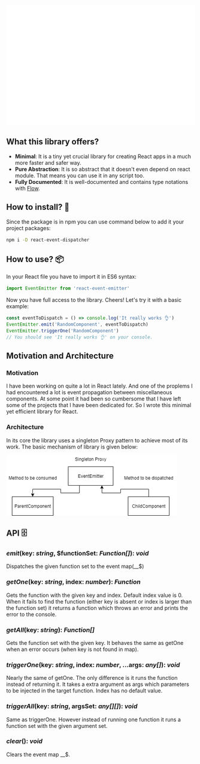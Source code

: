 <div align="center">
	<br>
        <img src="./header.svg" width="800" height="320">
	<br>
</div>

## What this library offers?
- **Minimal**: It is a tiny yet crucial library for creating React apps in a much more faster and safer way.
- **Pure Abstraction**: It is so abstract that it doesn't even depend on react module. That means you can use it in any script too.
- **Fully Documented**: It is well-documented and contains type notations with [Flow](https://flow.org/).

## How to install? 🚀
Since the package is in npm you can use command below to add it your project packages:

``` bash
npm i -D react-event-dispatcher
```

## How to use? 📦
In your React file you have to import it in ES6 syntax:

``` js
import EventEmitter from 'react-event-emitter'
```
Now you have full access to the library. Cheers! Let's try it with a basic example:
``` js
const eventToDispatch = () => console.log('It really works 👌')
EventEmitter.emit('RandomComponent', eventToDispatch)
EventEmitter.triggerOne('RandomComponent')
// You should see 'It really works 👌' on your console.
```

## Motivation and Architecture
### Motivation
I have been working on quite a lot in React lately. And one of the proplems I had encountered a lot is event propagation between miscellaneous components. At some point it had been so cumbersome that I have left some of the projects that I have been dedicated for. So I wrote this minimal yet efficient library for React.

### Architecture
In its core the library uses a singleton Proxy pattern to achieve most of its work. The basic mechanism of library is given below:

<img src="event-emitter-architecture-schema.png">

## API 🗄️
### ***emit***(key: *string*, $functionSet: *Function[]*): *void*
Dispatches the given function set to the event map(__$)

### ***getOne***(key: *string*, index: *number*): *Function*
Gets the function with the given key and index. Default index value is 0. When it fails to find the function (either key is absent or index is larger than the function set) it returns a function which throws an error and prints the error to the console.

### ***getAll***(key: *string*): *Function[]*
Gets the function set with the given key. It behaves the same as getOne when an error occurs (when key is not found in map).

### ***triggerOne***(key: *string*, index: *number*, ...args: *any[]*): *void*
Nearly the same of getOne. The only difference is it runs the function instead of returning it. It takes a extra argument as args which parameters to be injected in the target function. Index has no default value.

### ***triggerAll***(key: *string*, argsSet: *any[][]*): *void*
Same as triggerOne. However instead of running one function it runs a function set with the given argument set.

### ***clear***(): *void*
Clears the event map __$.
